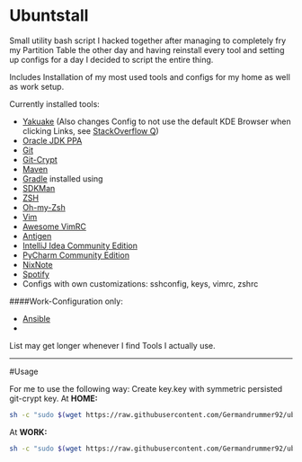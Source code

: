 # Ubuntstall

Small utility bash script I hacked together after managing to completely fry my Partition Table the other day and having 
reinstall every tool and setting up configs for a day I decided to script the entire thing.

Includes Installation of my most used tools and configs for my home as well as work setup.

Currently installed tools:

* [Yakuake](https://www.kde.org/applications/system/yakuake/) (Also changes Config to not use the default KDE Browser when 
clicking Links, see [StackOverflow Q](http://askubuntu.com/questions/62182/how-do-i-change-the-default-browser-that-konsole-opens-urls-with))
* [Oracle JDK PPA](https://launchpad.net/~webupd8team/+archive/ubuntu/java)
* [Git]()
* [Git-Crypt]()
* [Maven]()
* [Gradle]() installed using
* [SDKMan]()
* [ZSH]()
* [Oh-my-Zsh]()
* [Vim]()
* [Awesome VimRC]()
* [Antigen]()
* [IntelliJ Idea Community Edition]()
* [PyCharm Community Edition]()
* [NixNote]()
* [Spotify]()
* Configs with own customizations: sshconfig, keys, vimrc, zshrc

####Work-Configuration only:
* [Ansible]()
* 

List may get longer whenever I find Tools I actually use.

---

#Usage

For me to use the following way: Create key.key with symmetric persisted git-crypt key.
At __HOME:__
```bash
sh -c "sudo $(wget https://raw.githubusercontent.com/Germandrummer92/ubuntustall/master/ubuntstall.sh -O -) -ho"
```
At __WORK:__
```bash
sh -c "sudo $(wget https://raw.githubusercontent.com/Germandrummer92/ubuntustall/master/ubuntstall.sh -O -) -w"
```